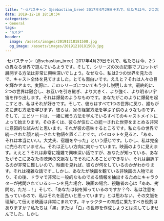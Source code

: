 ```yaml
---
title: "-セバスチャン（@sebastian_bree）2017年4月29日それで、私たちは今、2つの異なる世界で遊んでいるようです。"
date: 2019-12-18 18:18:34
categories:
- General
tags:
- "nスタ"
header:
  image: /assets/images/20191218181508.jpg
  og_image: /assets/images/20191218181508.jpg
---
```


-セバスチャン（@sebastian_bree）2017年4月29日それで、私たちは今、2つの異なる世界で遊んでいるようです。そして、シリーズの次の記事でプロットが展開する方法は非常に興味深いでしょう。なぜなら、私は2つの世界を見たので、キャスト全体を見てきました。とても面白いです。ええと？それは人々の目を輝かせます。実際に、このシリーズについてもう少し説明します。最終的に、2つの世界は融合し、お互いを引き継ぎ、より大きく、より強く、より明るい宇宙を作り出します。それは爆発のようなものです。あなたがこのように爆発を起こすとき、私はそれが好きです。そして、彼らはすべて1つの世界に戻り、誰もが先に進む方法を学びます。彼らは、家の経営方法を学ぶ子供のようなものです。そして、エピソードは、一緒に戦う方法を学んでいるすべてのキャストメイトによって始まります。その多くは、彼らが住むこの統一された世界をまとめる非常に意図的な試みだと思います。それが彼の意味するところです。私たちの世界で統一された顔と統一された物語を置くことです。パイロットを見ると、「ああ、それは本当にいい。大丈夫、宿題をやった」という感じです。しかし、私は完全に売られていません。それは正しい方向に向かっています。映画のように見えます。ええと？それは非常に複雑で興味深い話ですが、あなたが知っている、あなたがそこにあなたの聴衆の文脈なしでそれに入ることができない、それは翻訳するのが非常に難しいので。映画を見れば、彼らが何をしているのかがわかります。それは複雑な話です...しかし、あなたが映画を観ている非映画の人物であり、その後、ドラマで非常に一般的なものである情報を抽出するためにキャラクターが拷問されているシーンを見た場合、映画の場合、視聴者の心は「ああ、拷問だ。ただ…！」そして、「あなたは何を知っているのですか？今、私は注意を払っているので、私はそれを面白いと思っています」とは思わない。その文脈を理解して伝える映画は非常にまれです。キャラクターの育成に果たすべき役割はありますか？私たちは「黒」または「白」の世界を作成しようとは決してしませんでした。しかし
